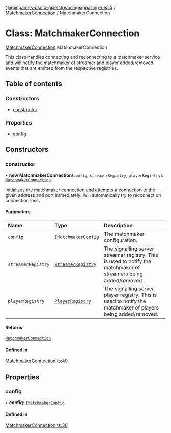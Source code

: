 [@epicgames-ps/lib-pixelstreamingsignalling-ue5.5](../README.md) / [MatchmakerConnection](../modules/MatchmakerConnection.md) / MatchmakerConnection

# Class: MatchmakerConnection

[MatchmakerConnection](../modules/MatchmakerConnection.md).MatchmakerConnection

This class handles connecting and reconnecting to a matchmaker service and
will notify the matchmaker of streamer and player added/removed events that
are emitted from the respective registries.

## Table of contents

### Constructors

- [constructor](MatchmakerConnection.MatchmakerConnection.md#constructor)

### Properties

- [config](MatchmakerConnection.MatchmakerConnection.md#config)

## Constructors

### constructor

• **new MatchmakerConnection**(`config`, `streamerRegistry`, `playerRegistry`): [`MatchmakerConnection`](MatchmakerConnection.MatchmakerConnection.md)

Initializes the matchmaker connection and attempts a connection to the given
address and port immediately. Will automatically try to reconnect on connection
loss.

#### Parameters

| Name | Type | Description |
| :------ | :------ | :------ |
| `config` | [`IMatchmakerConfig`](../interfaces/MatchmakerConnection.IMatchmakerConfig.md) | The matchmaker configuration. |
| `streamerRegistry` | [`StreamerRegistry`](StreamerRegistry.StreamerRegistry.md) | The signalling server streamer registry. This is used to notify the matchmaker of streamers being added/removed. |
| `playerRegistry` | [`PlayerRegistry`](PlayerRegistry.PlayerRegistry.md) | The signalling server player registry. This is used to notify the matchmaker of players being added/removed. |

#### Returns

[`MatchmakerConnection`](MatchmakerConnection.MatchmakerConnection.md)

#### Defined in

[MatchmakerConnection.ts:49](https://github.com/mcottontensor/PixelStreamingInfrastructure/blob/1d8a258/Signalling/src/MatchmakerConnection.ts#L49)

## Properties

### config

• **config**: [`IMatchmakerConfig`](../interfaces/MatchmakerConnection.IMatchmakerConfig.md)

#### Defined in

[MatchmakerConnection.ts:36](https://github.com/mcottontensor/PixelStreamingInfrastructure/blob/1d8a258/Signalling/src/MatchmakerConnection.ts#L36)
